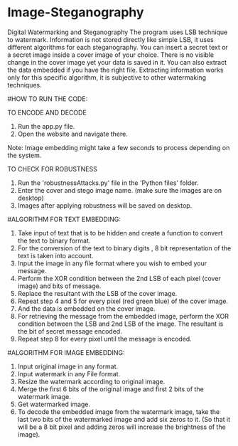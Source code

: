 # Image-Steganography
Digital Watermarking and Steganography 
The program uses LSB technique to watermark. Information is not stored directly like simple LSB, it uses different algorithms for each steganography.
You can insert a secret text or a secret image inside a cover image of your choice. There is no visible change in the cover image yet your data is saved in it. 
You can also extract the data embedded if you have the right file. Extracting information works only for this specific algorithm, it is subjective to other watermaking techniques.  

#HOW TO RUN THE CODE: 

TO ENCODE AND DECODE 

1. Run the app.py file.
2. Open the website and navigate there. 

Note: Image embedding might take a few seconds to process depending on the system. 

TO CHECK FOR ROBUSTNESS 

1. Run the 'robustnessAttacks.py' file in the 'Python files' folder. 
2. Enter the cover and stego image name. (make sure the images are on desktop)
3. Images after applying robustness will be saved on desktop. 


#ALGORITHM FOR TEXT EMBEDDING:

1. Take input of text that is to be hidden and create a function to convert the text to binary format.
2. For the conversion of the text to binary digits , 8 bit representation of the text is taken into account.
3. Input the image in any file format where you wish to embed your message.
4. Perform the XOR condition between the 2nd LSB of each pixel (cover image) and bits of message.
5. Replace the resultant with the LSB of the cover image.
6. Repeat step 4 and 5 for every pixel (red green blue) of the cover image.
7. And the data is embedded on the cover image.
8. For retrieving the message from the embedded image, perform the XOR condition between the LSB and 2nd LSB of the image. The resultant is the bit of secret message encoded.
9. Repeat step 8 for every pixel until the message is encoded. 

#ALGORITHM FOR IMAGE EMBEDDING:

1. Input original image in any format.
2. Input watermark in any File format.
3. Resize the watermark according to original image.
4. Merge the first 6 bits of the original image and first 2 bits of the watermark image.
5. Get watermarked image.
6. To decode the embedded image from the watermark image, take the last two bits of the watermarked image and add six zeros to it. (So that it will be a 8 bit pixel and adding zeros will increase the brightness of the image).   
